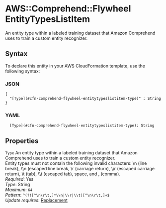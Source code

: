 # AWS::Comprehend::Flywheel EntityTypesListItem<a name="aws-properties-comprehend-flywheel-entitytypeslistitem"></a>

An entity type within a labeled training dataset that Amazon Comprehend uses to train a custom entity recognizer\.

## Syntax<a name="aws-properties-comprehend-flywheel-entitytypeslistitem-syntax"></a>

To declare this entity in your AWS CloudFormation template, use the following syntax:

### JSON<a name="aws-properties-comprehend-flywheel-entitytypeslistitem-syntax.json"></a>

```
{
  "[Type](#cfn-comprehend-flywheel-entitytypeslistitem-type)" : String
}
```

### YAML<a name="aws-properties-comprehend-flywheel-entitytypeslistitem-syntax.yaml"></a>

```
  [Type](#cfn-comprehend-flywheel-entitytypeslistitem-type): String
```

## Properties<a name="aws-properties-comprehend-flywheel-entitytypeslistitem-properties"></a>

`Type`  <a name="cfn-comprehend-flywheel-entitytypeslistitem-type"></a>
An entity type within a labeled training dataset that Amazon Comprehend uses to train a custom entity recognizer\.  
Entity types must not contain the following invalid characters: \\n \(line break\), \\\\n \(escaped line break, \\r \(carriage return\), \\\\r \(escaped carriage return\), \\t \(tab\), \\\\t \(escaped tab\), space, and , \(comma\)\.  
*Required*: Yes  
*Type*: String  
*Maximum*: `64`  
*Pattern*: `^(?![^\n\r\t,]*\\n|\\r|\\t)[^\n\r\t,]+$`  
*Update requires*: [Replacement](https://docs.aws.amazon.com/AWSCloudFormation/latest/UserGuide/using-cfn-updating-stacks-update-behaviors.html#update-replacement)